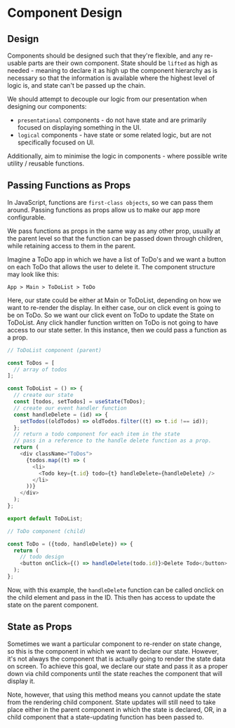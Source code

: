 # Component Design

## Design

Components should be designed such that they're flexible, and any re-usable parts are their own component. State should be `lifted` as high as needed - meaning to declare it as high up the component hierarchy as is necessary so that the information is available where the highest level of logic is, and state can't be passed up the chain.

We should attempt to decouple our logic from our presentation when designing our components:

- `presentational` components - do not have state and are primarily focused on displaying something in the UI.
- `logical` components - have state or some related logic, but are not specifically focused on UI.

Additionally, aim to minimise the logic in components - where possible write utility / reusable functions.

## Passing Functions as Props

In JavaScript, functions are `first-class objects`, so we can pass them around. Passing functions as props allow us to make our app more configurable.

We pass functions as props in the same way as any other prop, usually at the parent level so that the function can be passed down through children, while retaining access to them in the parent.

Imagine a ToDo app in which we have a list of ToDo's and we want a button on each ToDo that allows the user to delete it. The component structure may look like this:

```
App > Main > ToDoList > ToDo
```

Here, our state could be either at Main or ToDoList, depending on how we want to re-render the display. In either case, our on click event is going to be on ToDo. So we want our click event on ToDo to update the State on ToDoList. Any click handler function written on ToDo is not going to have access to our state setter. In this instance, then we could pass a function as a prop.

```js
// ToDoList component (parent)

const ToDos = [
  // array of todos
];

const ToDoList = () => {
  // create our state
  const [todos, setTodos] = useState(ToDos);
  // create our event handler function
  const handleDelete = (id) => {
    setTodos((oldTodos) => oldTodos.filter((t) => t.id !== id));
  };
  // return a todo component for each item in the state
  // pass in a reference to the handle delete function as a prop.
  return (
    <div className="ToDos">
      {todos.map((t) => (
        <li>
          <Todo key={t.id} todo={t} handleDelete={handleDelete} />
        </li>
      ))}
    </div>
  );
};

export default ToDoList;

// ToDo component (child)

const ToDo = ({todo, handleDelete}) => {
  return (
    // todo design
    <button onClick={() => handleDelete(todo.id)}>Delete Todo</button>
  );
};
```

Now, with this example, the `handleDelete` function can be called onclick on the child element and pass in the ID. This then has access to update the state on the parent component.

## State as Props

Sometimes we want a particular component to re-render on state change, so this is the component in which we want to declare our state. However, it's not always the component that is actually going to render the state data on screen. To achieve this goal, we declare our state and pass it as a proper down via child components until the state reaches the component that will display it.

Note, however, that using this method means you cannot update the state from the rendering child component. State updates will still need to take place either in the parent component in which the state is declared, OR, in a child component that a state-updating function has been passed to.
